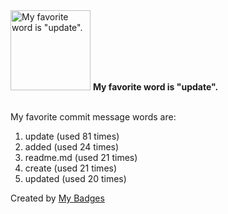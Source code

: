 <img src="https://my-badges.github.io/my-badges/favorite-word.png" alt="My favorite word is &quot;update&quot;." title="My favorite word is &quot;update&quot;." width="128">
<strong>My favorite word is &quot;update&quot;.</strong>
<br><br>

My favorite commit message words are:

1. update (used 81 times)
2. added (used 24 times)
3. readme.md (used 21 times)
4. create (used 21 times)
5. updated (used 20 times)


Created by <a href="https://github.com/my-badges/my-badges">My Badges</a>